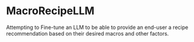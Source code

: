 # MacroRecipeLLM
Attempting to Fine-tune an LLM to be able to provide an end-user a recipe recommendation based on their desired macros and other factors. 

